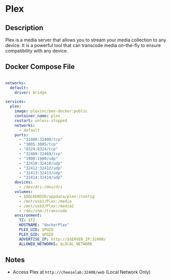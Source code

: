 # Plex

## Description

Plex is a media server that allows you to stream your media collection to any device. It is a powerful tool that can transcode media on-the-fly to ensure compatibility with any device.

## Docker Compose File

```yaml

networks:
  default:
    driver: bridge

services:
  plex:
    image: plexinc/pms-docker:public
    container_name: plex
    restart: unless-stopped
    networks:
      - default
    ports:
      - "32400:32400/tcp"
      - "3005:3005/tcp"
      - "8324:8324/tcp"
      - "32469:32469/tcp"
      - "1900:1900/udp"
      - "32410:32410/udp"
      - "32412:32412/udp"
      - "32413:32413/udp"
      - "32414:32414/udp"
    devices:
      - /dev/dri:/dev/dri
    volumes:
      - $DOCKERDIR/appdata/plex:/config
      - /mnt/usb1/Plex:/media
      - /mnt/usb2/Plex:/media2
      - /dev/shm:/transcode
    environment:
      TZ: $TZ
      HOSTNAME: "dockerPlex"
      PLEX_UID: $PUID
      PLEX_GID: $PGID
      ADVERTISE_IP: http://$SERVER_IP:32400/
      ALLOWED_NETWORKS: $LOCAL_NETWORK

```

## Notes

- Access Plex at `http://cheeselab:32400/web` (Local Network Only)